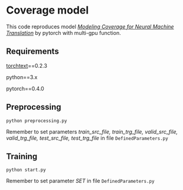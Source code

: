# Coverage model

This code reproduces model *[Modeling Coverage for Neural Machine Translation](https://arxiv.org/abs/1601.04811)* by pytorch with multi-gpu function.

## Requirements

[torchtext](https://github.com/pytorch/text)==0.2.3

python==3.x

pytorch==0.4.0

## Preprocessing

```
python preprocessing.py
``` 

Remember to set parameters *train_src_file, train_trg_file, valid_src_file, valid_trg_file, test_src_file, test_trg_file* in file ```DefinedParameters.py```

## Training 

```
python start.py
```

Remember to set parameter *SET* in file ```DefinedParameters.py```

